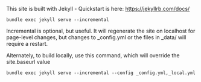 This site is built with Jekyll - Quickstart is here: 
https://jekyllrb.com/docs/

```
bundle exec jekyll serve --incremental
```
Incremental is optional, but useful. It will regenerate the site on localhost for page-level changes, but changes to _config.yml or the files in _data/ will require a restart.

Alternately, to build locally, use this command, which will override the site.baseurl value

```
bundle exec jekyll serve --incremental --config _config.yml,_local.yml
```